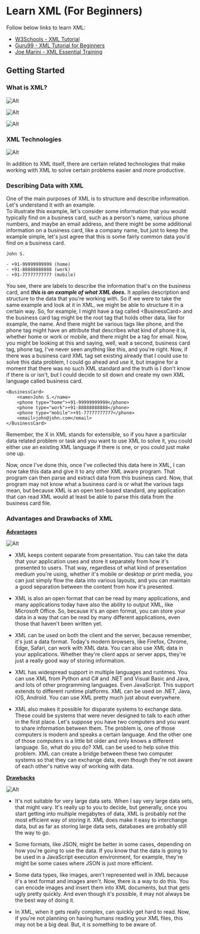 # Learn XML (For Beginners)

Follow below links to learn XML:

- [W3Schools - XML Tutorial](https://www.w3schools.com/xml/)
- [Guru99 - XML Tutorial for Beginners](https://www.guru99.com/xml-tutorials.html)
- [Joe Marini - XML Essential Training](https://www.linkedin.com/learning/xml-essential-training-2)

## Getting Started

### <strong>What is XML?</strong>

![Alt](other/images/module_1_1.png)

![Alt](other/images/module_1_2.png)

![Alt](other/images/module_1_3.png)

### <strong>XML Technologies</strong>

![Alt](other/images/module_2_1.png)

In addition to XML itself, there are certain related technologies that make working with XML to solve certain problems easier and more productive.

### <strong>Describing Data with XML</strong>

One of the main purposes of XML is to structure and describe information. Let's understand it with an example.\
To illustrate this example, let's consider some information that you would typically find on a business card, such as a person's name, various phone numbers, and maybe an email address, and there might be some additional information on a business card, like a company name, but just to keep the example simple, let's just agree that this is some fairly common data you'd find on a business card.

```
John S.

- +91-99999999999 (home)
- +91-88888888888 (work)
- +91-77777777777 (mobile)
```

You see, there are labels to describe the information that's on the business card, and ***this is an example of what XML does.*** It applies description and structure to the data that you're working with. So if we were to take the same example and look at it in XML, we might be able to structure it in a certain way. So, for example, I might have a tag called \<BusinessCard\> and the business card tag might be the root tag that holds other data, like for example, the name. And there might be various tags like phone, and the phone tag might have an attribute that describes what kind of phone it is, whether home or work or mobile, and there might be a tag for email. Now, you might be looking at this and saying, well, wait a second, business card tag, phone tag, I've never seen anything like this, and you're right. Now, if there was a business card XML tag set existing already that I could use to solve this data problem, I could go ahead and use it, but imagine for a moment that there was no such XML standard and the truth is I don't know if there is or isn't, but I could decide to sit down and create my own XML language called business card.

```
<BusinessCard>
    <name>John S.</name>
    <phone type="home">+91-99999999999</phone>
    <phone type="work">+91-88888888888</phone>
    <phone type="mobile">+91-77777777777</phone>
    <email>john@john.com</email>
</BusinessCard>

```
Remember, the X in XML stands for extensible, so if you have a particular data related problem or task and you want to use XML to solve it, you could either use an existing XML language if there is one, or you could just make one up.

Now, once I've done this, once I've collected this data here in XML, I can now take this data and give it to any other XML aware program. That program can then parse and extract data from this business card. Now, that program may not know what a business card is or what the various tags mean, but because XML is an open text-based standard, any application that can read XML would at least be able to parse this data from the business card file.

### <strong>Advantages and Drawbacks of XML</strong>

<strong><u>Advantages</u></strong>

![Alt](other/images/module_4_1.png)

- XML keeps content separate from presentation. You can take the data that your application uses and store it separately from how it's presented to users. That way, regardless of what kind of presentation medium you're using, whether it's mobile or desktop or print media, you can just simply flow the data into various layouts, and you can maintain a good separation between the content from how it's presented.

- XML is also an open format that can be read by many applications, and many applications today have also the ability to output XML, like Microsoft Office. So, because it's an open format, you can store your data in a way that can be read by many different applications, even those that haven't been written yet.

- XML can be used on both the client and the server, because remember, it's just a data format. Today's modern browsers, like Firefox, Chrome, Edge, Safari, can work with XML data. You can also use XML data in your applications. Whether they're client apps or server apps, they're just a really good way of storing information.

- XML has widespread support in multiple languages and runtimes. You can use XML from Python and C# and .NET and Visual Basic and Java, and lots of other programming languages. Even JavaScript. This support extends to different runtime platforms. XML can be used on .NET, Java, iOS, Android. You can use XML pretty much just about everywhere.

- XML also makes it possible for disparate systems to exchange data. These could be systems that were never designed to talk to each other in the first place. Let's suppose you have two computers and you want to share information between them. The problem is, one of those computers is modern and speaks a certain language. And the other one of those computers is a little bit older and only knows a different language. So, what do you do? XML can be used to help solve this problem. XML can create a bridge between these two computer systems so that they can exchange data, even though they're not aware of each other's native way of working with data.

<strong><u>Drawbacks</u></strong>

![Alt](other/images/module_4_2.png)

- It's not suitable for very large data sets. When I say very large data sets, that might vary. It's really up to you to decide, but generally, once you start getting into multiple megabytes of data, XML is probably not the most efficient way of storing it. XML does make it easy to interchange data, but as far as storing large data sets, databases are probably still the way to go.

- Some formats, like JSON, might be better in some cases, depending on how you're going to use the data. If you know that the data is going to be used in a JavaScript execution environment, for example, they're might be some cases where JSON is just more efficient.

- Some data types, like images, aren't represented well in XML because it's a text format and images aren't. Now, there is a way to do this. You can encode images and insert them into XML documents, but that gets ugly pretty quickly. And even though it's possible, it may not always be the best way of doing it.

- In XML, when it gets really complex, can quickly get hard to read. Now, if you're not planning on having humans reading your XML files, this may not be a big deal. But, it is something to be aware of.